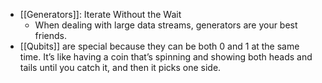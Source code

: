 - [[Generators]]: Iterate Without the Wait
	- When dealing with large data streams, generators are your best friends.
- [[Qubits]] are special because they can be both 0 and 1 at the same time. It’s like having a coin that’s spinning and showing both heads and tails until you catch it, and then it picks one side.




